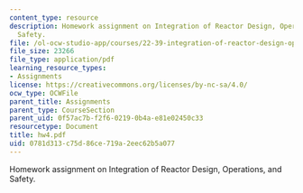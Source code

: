 ```yaml
---
content_type: resource
description: Homework assignment on Integration of Reactor Design, Operations, and
  Safety.
file: /ol-ocw-studio-app/courses/22-39-integration-of-reactor-design-operations-and-safety-fall-2006/0781d313c75d86ce719a2eec62b5a077_hw4.pdf
file_size: 23266
file_type: application/pdf
learning_resource_types:
- Assignments
license: https://creativecommons.org/licenses/by-nc-sa/4.0/
ocw_type: OCWFile
parent_title: Assignments
parent_type: CourseSection
parent_uid: 0f57ac7b-f2f6-0219-0b4a-e81e02450c33
resourcetype: Document
title: hw4.pdf
uid: 0781d313-c75d-86ce-719a-2eec62b5a077
---
```

Homework assignment on Integration of Reactor Design, Operations, and Safety.